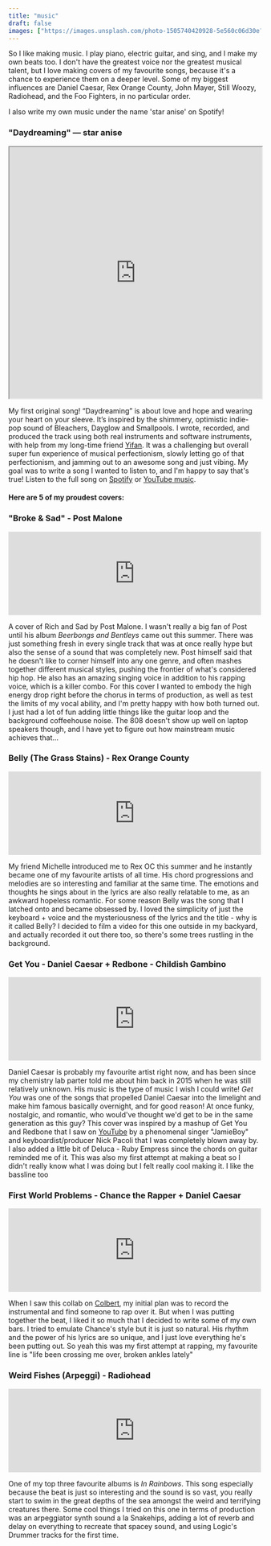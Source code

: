 ```yaml
---
title: "music"
draft: false
images: ["https://images.unsplash.com/photo-1505740420928-5e560c06d30e?ixlib=rb-1.2.1&ixid=eyJhcHBfaWQiOjEyMDd9&auto=format&fit=crop&w=1350&q=80 "]
---
```


So I like making music. I play piano, electric guitar, and sing, and I make my own beats too. I don't have the greatest voice nor the greatest musical talent, but I love making covers of my favourite songs, because it's a chance to experience them on a deeper level. Some of my biggest influences are Daniel Caesar, Rex Orange County, John Mayer, Still Woozy, Radiohead, and the Foo Fighters, in no particular order. 

I also write my own music under the name 'star anise' on Spotify!


### "Daydreaming" — star anise

<iframe src="https://open.spotify.com/embed/track/2WVmzzSL9TslAaZMwYs2vH" width="100%" height="500" frameborder="5" allowtransparency="true" allow="encrypted-media"></iframe>

My first original song! “Daydreaming” is about love and hope and wearing your heart on your sleeve. It’s inspired by the shimmery, optimistic indie-pop sound of Bleachers, Dayglow and Smallpools. I wrote, recorded, and produced the track using both real instruments and software instruments, with help from my long-time friend [Yifan](https://open.spotify.com/artist/1LSChoeTlUxsOvUef5Lq8g?si=5TkqQMAITxm2954_K05GRA). It was a challenging but overall super fun experience of musical perfectionism, slowly letting go of that perfectionism, and jamming out to an awesome song and just vibing. My goal was to write a song I wanted to listen to, and I'm happy to say that's true! Listen to the full song on [Spotify](https://open.spotify.com/embed/track/2WVmzzSL9TslAaZMwYs2vH) or [YouTube music](https://youtu.be/nuzUmpifxKA).


#### <strong> Here are 5 of my proudest covers: </strong>

### "Broke & Sad" - Post Malone

<iframe width="100%" height="166" scrolling="yes" frameborder="no" allow="autoplay" src="https://w.soundcloud.com/player/?url=https%3A//api.soundcloud.com/tracks/459289143&color=%23ff5500&auto_play=false&hide_related=false&show_comments=true&show_user=true&show_reposts=false&show_teaser=true&visual=false"></iframe>

A cover of Rich and Sad by Post Malone. I wasn't really a big fan of Post until his album *Beerbongs and Bentleys* came out this summer. There was just something fresh in every single track that was at once really hype but also the sense of a sound that was completely new. Post himself said that he doesn't like to corner himself into any one genre, and often mashes together different musical styles, pushing the frontier of what's considered hip hop. He also has an amazing singing voice in addition to his rapping voice, which is a killer combo. For this cover I wanted to embody the high energy drop right before the chorus in terms of production, as well as test the limits of my vocal ability, and I'm pretty happy with how both turned out. I just had a lot of fun adding little things like the guitar loop and the background coffeehouse noise. The 808 doesn't show up well on laptop speakers though, and I have yet to figure out how mainstream music achieves that...  


### Belly (The Grass Stains) - Rex Orange County

<iframe width="100%" height="166" scrolling="no" frameborder="no" allow="autoplay" src="https://w.soundcloud.com/player/?url=https%3A//api.soundcloud.com/tracks/477977334&color=%23ff5500&auto_play=false&hide_related=false&show_comments=true&show_user=true&show_reposts=false&show_teaser=true&visual=false"></iframe>

My friend Michelle introduced me to Rex OC this summer and he instantly became one of my favourite artists of all time. His chord progressions and melodies are so interesting and familiar at the same time. The emotions and thoughts he sings about in the lyrics are also really relatable to me, as an awkward hopeless romantic. For some reason Belly was the song that I latched onto and became obsessed by. I loved the simplicity of just the keyboard + voice and the mysteriousness of the lyrics and the title - why is it called Belly? I decided to film a video for this one outside in my backyard, and actually recorded it out there too, so there's some trees rustling in the background. 

### Get You - Daniel Caesar + Redbone - Childish Gambino

<iframe width="100%" height="166" scrolling="no" frameborder="no" allow="autoplay" src="https://w.soundcloud.com/player/?url=https%3A//api.soundcloud.com/tracks/338494500&color=%23ff5500&auto_play=false&hide_related=false&show_comments=true&show_user=true&show_reposts=false&show_teaser=true"></iframe>

Daniel Caesar is probably my favourite artist right now, and has been since my chemistry lab parter told me about him back in 2015 when he was still relatively unknown. His music is the type of music I wish I could write! *Get You* was one of the songs that propelled Daniel Caesar into the limelight and make him famous basically overnight, and for good reason! At once funky, nostalgic, and romantic, who would've thought we'd get to be in the same generation as this guy? This cover was inspired by a mashup of Get You and Redbone that I saw on [YouTube](https://www.youtube.com/watch?v=m_qLrCZfFR8&ab_channel=JamieBoy) by a phenomenal singer "JamieBoy" and keyboardist/producer Nick Pacoli that I was completely blown away by. I also added a little bit of Deluca - Ruby Empress since the chords on guitar reminded me of it. This was also my first attempt at making a beat so I didn't really know what I was doing but I felt really cool making it. I like the bassline too

### First World Problems - Chance the Rapper + Daniel Caesar

<iframe width="100%" height="166" scrolling="no" frameborder="no" allow="autoplay" src="https://w.soundcloud.com/player/?url=https%3A//api.soundcloud.com/tracks/347982905&color=%23ff5500&auto_play=false&hide_related=false&show_comments=true&show_user=true&show_reposts=false&show_teaser=true"></iframe>

When I saw this collab on [Colbert](https://www.youtube.com/watch?v=soC7DtJXMC8&ab_channel=TheLateShowwithStephenColbert), my initial plan was to record the instrumental and find someone to rap over it. But when I was putting together the beat, I liked it so much that I decided to write some of my own bars. I tried to emulate Chance's style but it is just so natural. His rhythm and the power of his lyrics are so unique, and I just love everything he's been putting out. So yeah this was my first attempt at rapping, my favourite line is "life been crossing me over, broken ankles lately"

### Weird Fishes (Arpeggi) - Radiohead

<iframe width="100%" height="166" scrolling="no" frameborder="no" allow="autoplay" src="https://w.soundcloud.com/player/?url=https%3A//api.soundcloud.com/tracks/409800651&color=%23ff5500&auto_play=false&hide_related=false&show_comments=true&show_user=true&show_reposts=false&show_teaser=true"></iframe>

One of my top three favourite albums is *In Rainbows*. This song especially because the beat is just so interesting and the sound is so vast, you really start to swim in the great depths of the sea amongst the weird and terrifying creatures there. Some cool things I tried on this one in terms of production was an arpeggiator synth sound a la Snakehips, adding a lot of reverb and delay on everything to recreate that spacey sound, and using Logic's Drummer tracks for the first time. 

